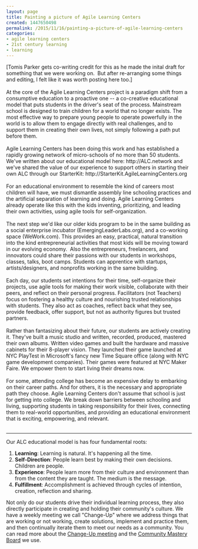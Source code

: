 ```yaml
---
layout: page
title: Painting a picture of Agile Learning Centers
created: 1447650498
permalink: /2015/11/16/painting-a-picture-of-agile-learning-centers
categories:
- agile learning centers
- 21st century learning
- learning
---
```

<div>[Tomis Parker gets co-writing credit for this as he made the inital draft for something that we were working on. &nbsp;But after re-arranging some things and editing, I felt like it was worth posting here too.]</div><div>&nbsp;</div><div>At the core of the Agile Learning Centers project is a paradigm shift from a consumptive education to a proactive one -- a co-creative educational model that puts students in the driver's seat of the process. Mainstream school is designed to train children for a world that no longer exists. The most effective way to prepare young people to operate powerfully in the world is to allow them to engage directly with real challenges, and to support them in creating their own lives, not simply following a path put before them.&nbsp;</div><div>&nbsp;</div><div>Agile Learning Centers has been doing this work and has established a rapidly growing network of micro-schools of no more than 50 students. We've written about our educational model here: http://ALC.network and we've shared the value of our experience to support others in starting their own ALC through our StarterKit: http://StarterKit.AgileLearningCenters.org</div><div>&nbsp;</div><div>For an educational environment to resemble the kind of careers most children will have, we must dismantle assembly line schooling practices and the artificial separation of learning and doing. Agile Learning Centers already operate like this with the kids inventing, prioritizing, and leading their own activities, using agile tools for self-organization.&nbsp;</div><div>&nbsp;</div><div>The next step we'd like our older kids program to be in the same building as a social enterprise incubator (EmergingLeaderLabs.org), and a co-working space (WeWork.com). This provides an easy, practical, natural transition into the kind entrepreneurial activities that most kids will be moving toward in our evolving economy. &nbsp;Also the entrepreneurs, freelancers, and innovators could share their passions with our students in workshops, classes, talks, boot camps. Students can apprentice with startups, artists/designers, and nonprofits working in the same building.&nbsp;</div><div>&nbsp;</div><div>Each day, our students set intentions for their time, self-organize their projects, use agile tools for making their work visible, collaborate with their peers, and reflect on their personal progress. Facilitators (not Teachers) focus on fostering a healthy culture and nourishing trusted relationships with students. They also act as coaches, reflect back what they see, provide feedback, offer support, but not as authority figures but trusted partners.</div><div>&nbsp;</div><div>Rather than fantasizing about their future, our students are actively creating it. They've built a music studio and written, recorded, produced, mastered their own albums. Written video games and built the hardware and massive cabinets for their 8-player vision. They launched their game launched at NYC PlayTest in Microsoft's fancy new Time Square office (along with NYC game development companies). Their games were featured at NYC Maker Faire. We empower them to start living their dreams now. &nbsp;</div><div>&nbsp;</div><div>For some, attending college has become an expensive delay to embarking on their career paths. And for others, it is the necessary and appropriate path they choose. Agile Learning Centers don't assume that school is just for getting into college. We break down barriers between schooling and living, supporting students in taking responsibility for their lives, connecting them to real-world opportunities, and providing an educational environment that is exciting, empowering, and relevant.&nbsp;</div><div>&nbsp;</div><div><hr></div><div>
Our ALC educational model is has four fundamental roots:
<ol><li><strong>Learning</strong>: Learning is natural. It's happening all the time.</li><li><strong>Self-Direction</strong>: People learn best by making their own decisions. Children are people.</li><li><strong>Experience</strong>: People learn more from their culture and environment than from the content they are taught. The medium is the message.</li><li><strong>Fulfillment</strong>: Accomplishment is achieved through cycles of intention, creation, reflection and sharing.</li></ol>
Not only do our students drive their individual learning process, they also directly participate in creating and holding their community's culture. We have a weekly meeting we call "Change-Up" where we address things that are working or not working, create solutions, implement and practice them, and then continually iterate them to meet our needs as a community. You can read more about the <a href="http://everett.agilelearningcenters.org/2015/03/19/alce-tools-change-up-meeting/">Change-Up meeting</a> and the <a href="http://tomis.agilelearningcenters.org/2015/11/02/scaling-trust-a-%E2%88%86-up-to-change-up/">Community Mastery Board</a> we use.
</div>
